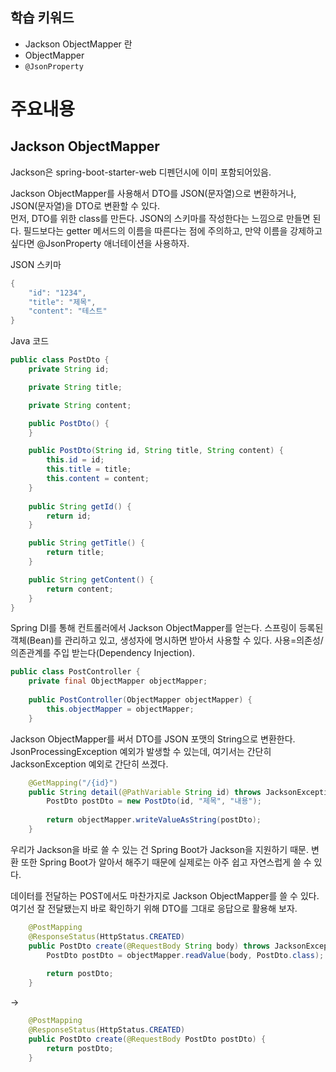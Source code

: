## 학습 키워드

- Jackson ObjectMapper 란
- ObjectMapper
- `@JsonProperty`

# 주요내용
## Jackson ObjectMapper
Jackson은 spring-boot-starter-web 디펜던시에 이미 포함되어있음. 
  
Jackson ObjectMapper를 사용해서 DTO를 JSON(문자열)으로 변환하거나, JSON(문자열)을 DTO로 변환할 수 있다.   
먼저, DTO를 위한 class를 만든다. JSON의 스키마를 작성한다는 느낌으로 만들면 된다. 필드보다는 getter 메서드의 이름을 따른다는 점에 주의하고, 만약 이름을 강제하고 싶다면 @JsonProperty 애너테이션을 사용하자.   

JSON 스키마   
```java
{
	"id": "1234",
	"title": "제목",
	"content": "테스트"
}
```

Java 코드
```java
public class PostDto {
	private String id;

	private String title;

	private String content;

	public PostDto() {
	}

	public PostDto(String id, String title, String content) {
		this.id = id;
		this.title = title;
		this.content = content;
	}
	
	public String getId() {
		return id;
	}

	public String getTitle() {
		return title;
	}

	public String getContent() {
		return content;
	}
}
```

Spring DI를 통해 컨트롤러에서 Jackson ObjectMapper를 얻는다. 스프링이 등록된 객체(Bean)를 관리하고 있고, 생성자에 명시하면 받아서 사용할 수 있다. 사용=의존성/의존관계를 주입 받는다(Dependency Injection).

```java
public class PostController {
	private final ObjectMapper objectMapper;
	
	public PostController(ObjectMapper objectMapper) {
		this.objectMapper = objectMapper;
	}
```
Jackson ObjectMapper를 써서 DTO를 JSON 포맷의 String으로 변환한다. JsonProcessingException 예외가 발생할 수 있는데, 여기서는 간단히 JacksonException 예외로 간단히 쓰겠다.
```java
	@GetMapping("/{id}")
	public String detail(@PathVariable String id) throws JacksonException {
		PostDto postDto = new PostDto(id, "제목", "내용");
		
		return objectMapper.writeValueAsString(postDto);
	}
```
우리가 Jackson을 바로 쓸 수 있는 건 Spring Boot가 Jackson을 지원하기 때문. 변환 또한 Spring Boot가 알아서 해주기 때문에 실제로는 아주 쉽고 자연스럽게 쓸 수 있다.   

데이터를 전달하는 POST에서도 마찬가지로 Jackson ObjectMapper를 쓸 수 있다. 여기선 잘 전달됐는지 바로 확인하기 위해 DTO를 그대로 응답으로 활용해 보자.
```java
	@PostMapping
	@ResponseStatus(HttpStatus.CREATED)
	public PostDto create(@RequestBody String body) throws JacksonException {
		PostDto postDto = objectMapper.readValue(body, PostDto.class);
		
		return postDto;
	}
```
-> 
```java
	@PostMapping
	@ResponseStatus(HttpStatus.CREATED)
	public PostDto create(@RequestBody PostDto postDto) {
		return postDto;
	}
```